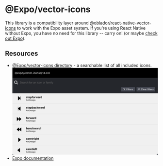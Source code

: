 # @Expo/vector-icons

This library is a compatibility layer around
[@oblador/react-native-vector-icons](https://github.com/oblador/react-native-vector-icons)
to work with the Expo asset system. If you're using React Native
without Expo, you have no need for this library -- carry on! (or
maybe [check out Expo](https://expo.io/)).

## Resources

- [@Expo/vector-icons directory](https://expo.github.io/vector-icons/) - a searchable list of all included icons.
![Screenshot of website](https://raw.githubusercontent.com/expo/vector-icons/master/website-screenshot.png)
- [Expo documentation](https://docs.expo.io/)
